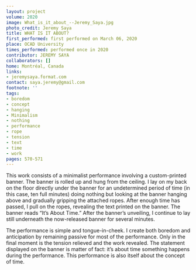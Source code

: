 ```yaml
---
layout: project
volume: 2020
image: What_is_it_about_--Jeremy_Saya.jpg
photo_credit: Jeremy Saya
title: WHAT IS IT ABOUT?
first_performed: first performed on March 06, 2020
place: OCAD University
times_performed: performed once in 2020
contributor: JEREMY SAYA
collaborators: []
home: Montréal, Canada
links:
- jeremysaya.format.com
contact: saya.jeremy@gmail.com
footnote: ''
tags:
- boredom
- concept
- hanging
- Minimalism
- nothing
- performance
- rope
- tension
- text
- time
- work
pages: 570-571
---
```


This work consists of a minimalist performance involving a custom-printed banner. The banner is rolled up and hung from the ceiling. I lay on my back on the floor directly under the banner for an undetermined period of time (in this case, ten full minutes) doing nothing but looking at the banner hanging above and gradually gripping the attached ropes. After enough time has passed, I pull on the ropes, revealing the text printed on the banner. The banner reads “It’s About Time.” After the banner’s unveiling, I continue to lay still underneath the now-released banner for several minutes. 

The performance is simple and tongue-in-cheek. I create both boredom and anticipation by remaining passive for most of the performance. Only in the final moment is the tension relieved and the work revealed. The statement displayed on the banner is matter of fact: it’s about time something happens during the performance. This performance is also itself about the concept of time.